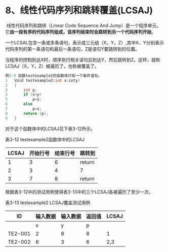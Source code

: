 # 8、线性代码序列和跳转覆盖(LCSAJ)

​	线性代码序列和跳转（Linear Code Sequence And Jump）是一个程序单元，它**由一段有序的代码序列组成，该序列结束时会跳转到另一个代码序列开始**。

​	一个LCSAL包含一条或多条语句，表示成三元组（X，Y，Z）,其中X、Y分别表示代码序列的第一条语句和最后一条语句，Z是语句Y要跳转到的位置。

​	当程序的控制到达X时，顺序执行相关语句后到达Y，然后跳转到Z。这样，就称LCSAJ（X，Y，Z）被遍历了，也称被覆盖了。

```c
例3-9 函数testexample2的函数体只有一个条件语句。
1	Void testexample2(int x;inty)
2	{
3		int p;
4		if (x<y)
5			p=y;
6		else
7			p=x;
8		return (p);
9	}

```

对于这个函数体中的LCSAJ见下表3-12所示。

表3-12 testexample2函数体中的LCSAJ

| LCSAJ | 开始行号 | 结束行号 | 跳转到 |
| ----- | -------- | -------- | ------ |
| 1     | 3        | 6        | return |
| 2     | 3        | 4        | 7      |
| 3     | 7        | 8        | return |

根据表3-12中的测试用例使得表3-13中的三个LCSAJ各被遍历了至少一次。

表3-13  testexample2 LCSAJ覆盖测试用例

| ID      | 输入数据 | 输入数据 | 返回值 | LCSAJ |
| ------- | -------- | -------- | ------ | ----- |
|         | x        | y        | p      |       |
| TE2-001 | 2        | 8        | 8      | 1     |
| TE2-002 | 6        | 3        | 6      | 2,3   |





